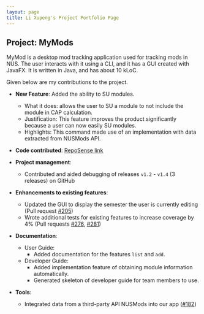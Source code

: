 ```yaml
---
layout: page
title: Li Xupeng's Project Portfolio Page
---
```


## Project: MyMods

MyMod is a desktop mod tracking application used for tracking mods in NUS.
The user interacts with it using a CLI, and it has a GUI created with JavaFX. It is written in Java, and has about 10 kLoC.

Given below are my contributions to the project.

* **New Feature**: Added the ability to SU modules.
  * What it does: allows the user to SU a module to not include the module in CAP calculation.
  * Justification: This feature improves the product significantly because a user can now easily SU modules.
  * Highlights: This command made use of an implementation with data extracted from NUSMods API.

* **Code contributed**: [RepoSense link](https://nus-cs2103-ay2021s1.github.io/tp-dashboard/#breakdown=true&search=&sort=groupTitle&sortWithin=title&since=2020-08-14&timeframe=commit&mergegroup=&groupSelect=groupByRepos&checkedFileTypes=docs~functional-code~test-code~other&tabOpen=true&tabType=authorship&tabAuthor=pongzers&tabRepo=AY2021S1-CS2103T-T17-1%2Ftp%5Bmaster%5D&authorshipIsMergeGroup=false&authorshipFileTypes=docs~functional-code~test-code~other)

* **Project management**:
  * Contributed and aided debugging of releases `v1.2` - `v1.4` (3 releases) on GitHub

* **Enhancements to existing features**:
  * Updated the GUI to display the semester the user is currently editing (Pull request [\#205](https://github.com/AY2021S1-CS2103T-T17-1/tp/pull/205))
  * Wrote additional tests for existing features to increase coverage by 4% (Pull requests [\#276](https://github.com/AY2021S1-CS2103T-T17-1/tp/pull/276), [\#281](https://github.com/AY2021S1-CS2103T-T17-1/tp/pull/281))
  
* **Documentation**:
  * User Guide:
    * Added documentation for the features `list` and `add`.
  * Developer Guide:
    * Added implementation feature of obtaining module information automatically.
    * Generated skeleton of developer guide for team members to use.

* **Tools**:
  * Integrated data from a third-party API NUSMods into our app ([\#182](https://github.com/AY2021S1-CS2103T-T17-1/tp/pull/182))


